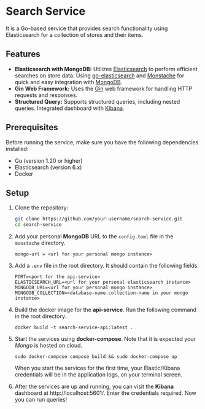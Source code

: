 # Search Service

It is a Go-based service that provides search functionality using Elasticsearch for a collection of stores and their items.

## Features

- **Elasticsearch with MongoDB:** Utilizes [Elasticsearch](https://github.com/elastic/elasticsearch) to perform efficient searches on store data. Using [go-elasticsearch](https://github.com/elastic/go-elasticsearch) and [Monstache](https://github.com/rwynn/monstache) for quick and easy integration with [MongoDB](https://github.com/mongodb/mongo). 
- **Gin Web Framework:** Uses the [Gin](https://github.com/gin-gonic/gin) web framework for handling HTTP requests and responses.
- **Structured Query:** Supports structured queries, including nested queries. Integrated dashboard with [Kibana](https://github.com/elastic/kibana).

## Prerequisites

Before running the service, make sure you have the following dependencies installed:

- Go (version 1.20 or higher)
- Elasticsearch (version 6.x)
- Docker 

## Setup

1. Clone the repository:

   ```bash
   git clone https://github.com/your-username/search-service.git
   cd search-service

2. Add your personal **MongoDB** URL to the `config.toml` file in the `monstache` directory.

   ```
   mongo-url = <url for your personal mongo instance>
   ```
   
4. Add a `.env` file in the root directory. It should contain the following fields.

   ```
   PORT=<port for the api-service>
   ELASTICSEARCH_URL=<url for your personal elasticsearch instance>
   MONGODB_URL=<url for your personal mongo instance>
   MONGODB_COLLECTION=<database-name.collection-name in your mongo instance> 
   ```

5. Build the docker image for the **api-service**. Run the following command in the root directory.

   ```
   docker build -t search-service-api:latest .
   ```

6. Start the services using **docker-compose**. Note that it is expected your *Mongo* is hosted on cloud.

   ```
   sudo docker-compose compose build && sudo docker-compose up
   ```
   When you start the services for the first time, your Elastic/Kibana credentials will be in the application      logs, on your terminal screen.  

7. After the services are up and running, you can visit the **Kibana** dashboard at http://localhost:5601/.        Enter the credentials required. Now you can run queries!
